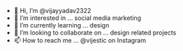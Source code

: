 - 👋 Hi, I’m @vijayyadav2322
- 👀 I’m interested in ... social media marketing
- 🌱 I’m currently learning ... design
- 💞️ I’m looking to collaborate on ... design related projects
- 📫 How to reach me ... @vijestic on Instagram

<!---
vijayyadav2322/vijayyadav2322 is a ✨ special ✨ repository because its `README.md` (this file) appears on your GitHub profile.
You can click the Preview link to take a look at your changes.
--->
